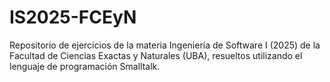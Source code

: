 # IS2025-FCEyN

Repositorio de ejercicios de la materia Ingeniería de Software I (2025) de la Facultad de Ciencias Exactas y Naturales (UBA), resueltos utilizando el lenguaje de programación Smalltalk.
